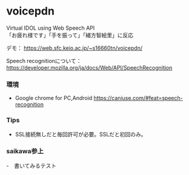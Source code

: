 # voicepdn

Virtual IDOL using Web Speech API
<br>
「お疲れ様です」「手を振って」「緒方智絵里」に反応

デモ：
https://web.sfc.keio.ac.jp/~s16660tn/voicepdn/

Speech recognitionについて：
https://developer.mozilla.org/ja/docs/Web/API/SpeechRecognition

### 環境
- Google chrome for PC,Android
https://caniuse.com/#feat=speech-recognition

### Tips
- SSL接続無しだと毎回許可が必要。SSLだと初回のみ。

### saikawa参上
-　書いてみるテスト
